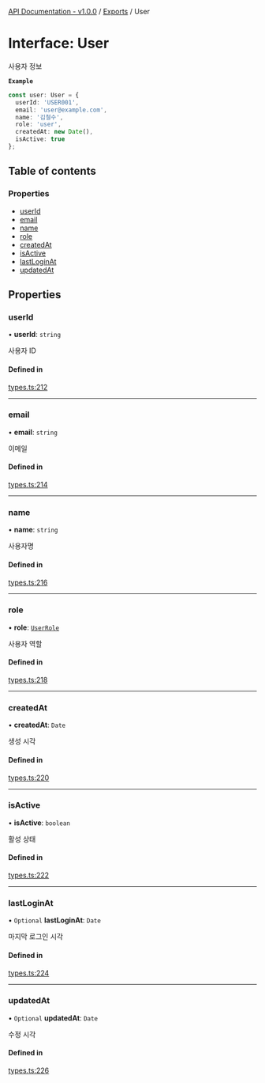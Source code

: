 [API Documentation - v1.0.0](../README.md) / [Exports](../modules.md) / User

# Interface: User

사용자 정보

**`Example`**

```typescript
const user: User = {
  userId: 'USER001',
  email: 'user@example.com',
  name: '김철수',
  role: 'user',
  createdAt: new Date(),
  isActive: true
};
```

## Table of contents

### Properties

- [userId](User.md#userid)
- [email](User.md#email)
- [name](User.md#name)
- [role](User.md#role)
- [createdAt](User.md#createdat)
- [isActive](User.md#isactive)
- [lastLoginAt](User.md#lastloginat)
- [updatedAt](User.md#updatedat)

## Properties

### userId

• **userId**: `string`

사용자 ID

#### Defined in

[types.ts:212](https://github.com/sysnet4admin/_Book_Claude-Code/blob/main/week3/Fri/code_doc_sync/src/api/types.ts#L212)

___

### email

• **email**: `string`

이메일

#### Defined in

[types.ts:214](https://github.com/sysnet4admin/_Book_Claude-Code/blob/main/week3/Fri/code_doc_sync/src/api/types.ts#L214)

___

### name

• **name**: `string`

사용자명

#### Defined in

[types.ts:216](https://github.com/sysnet4admin/_Book_Claude-Code/blob/main/week3/Fri/code_doc_sync/src/api/types.ts#L216)

___

### role

• **role**: [`UserRole`](../modules.md#userrole)

사용자 역할

#### Defined in

[types.ts:218](https://github.com/sysnet4admin/_Book_Claude-Code/blob/main/week3/Fri/code_doc_sync/src/api/types.ts#L218)

___

### createdAt

• **createdAt**: `Date`

생성 시각

#### Defined in

[types.ts:220](https://github.com/sysnet4admin/_Book_Claude-Code/blob/main/week3/Fri/code_doc_sync/src/api/types.ts#L220)

___

### isActive

• **isActive**: `boolean`

활성 상태

#### Defined in

[types.ts:222](https://github.com/sysnet4admin/_Book_Claude-Code/blob/main/week3/Fri/code_doc_sync/src/api/types.ts#L222)

___

### lastLoginAt

• `Optional` **lastLoginAt**: `Date`

마지막 로그인 시각

#### Defined in

[types.ts:224](https://github.com/sysnet4admin/_Book_Claude-Code/blob/main/week3/Fri/code_doc_sync/src/api/types.ts#L224)

___

### updatedAt

• `Optional` **updatedAt**: `Date`

수정 시각

#### Defined in

[types.ts:226](https://github.com/sysnet4admin/_Book_Claude-Code/blob/main/week3/Fri/code_doc_sync/src/api/types.ts#L226)
